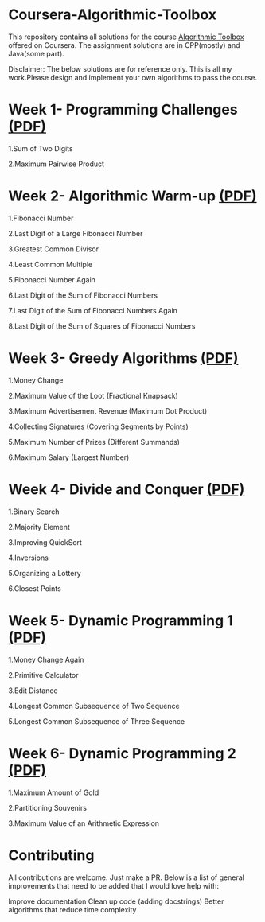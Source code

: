 # Coursera-Algorithmic-Toolbox

This repository contains all solutions for the course [Algorithmic Toolbox](https://www.coursera.org/learn/algorithmic-toolbox/) offered on Coursera. The assignment solutions are in CPP(mostly) and Java(some part).

Disclaimer: The below solutions are for reference only. This is all my work.Please design and implement your own algorithms to pass the course.

# Week 1- Programming Challenges [(PDF)](https://github.com/dnmanveet/Coursera-Algorithmic-Toolbox/blob/master/week1_programming_challenges/week1_programming_challenges.pdf)


1.Sum of Two Digits

2.Maximum Pairwise Product


# Week 2- Algorithmic Warm-up [(PDF)](https://github.com/dnmanveet/Coursera-Algorithmic-Toolbox/blob/master/week2_algorithmic_warmup/week2_algorithmic_warmup.pdf)


1.Fibonacci Number

2.Last Digit of a Large Fibonacci Number

3.Greatest Common Divisor

4.Least Common Multiple

5.Fibonacci Number Again

6.Last Digit of the Sum of Fibonacci Numbers

7.Last Digit of the Sum of Fibonacci Numbers Again

8.Last Digit of the Sum of Squares of Fibonacci Numbers


# Week 3- Greedy Algorithms [(PDF)](https://github.com/dnmanveet/Coursera-Algorithmic-Toolbox/blob/master/week3_greedy_algorithms/week3_greedy_algorithms.pdf)


1.Money Change

2.Maximum Value of the Loot (Fractional Knapsack)

3.Maximum Advertisement Revenue (Maximum Dot Product)

4.Collecting Signatures (Covering Segments by Points)

5.Maximum Number of Prizes (Different Summands)

6.Maximum Salary (Largest Number)


# Week 4- Divide and Conquer [(PDF)](https://github.com/dnmanveet/Coursera-Algorithmic-Toolbox/blob/master/week4_divide_and_conquer/week4_divide_and_conquer.pdf)



1.Binary Search

2.Majority Element

3.Improving QuickSort

4.Inversions

5.Organizing a Lottery

6.Closest Points


# Week 5- Dynamic Programming 1 [(PDF)](https://github.com/dnmanveet/Coursera-Algorithmic-Toolbox/blob/master/week5_dynamic_programming1/week5_dynamic_programming1.pdf)


1.Money Change Again

2.Primitive Calculator

3.Edit Distance

4.Longest Common Subsequence of Two Sequence

5.Longest Common Subsequence of Three Sequence


# Week 6- Dynamic Programming 2 [(PDF)](https://github.com/dnmanveet/Coursera-Algorithmic-Toolbox/blob/master/week6_dynamic_programming2/week6_dynamic_programming2.pdf)


1.Maximum Amount of Gold

2.Partitioning Souvenirs

3.Maximum Value of an Arithmetic Expression


# Contributing

All contributions are welcome. Just make a PR. Below is a list of general improvements that need to be added that I would love help with:

Improve documentation
Clean up code (adding docstrings)
Better algorithms that reduce time complexity
